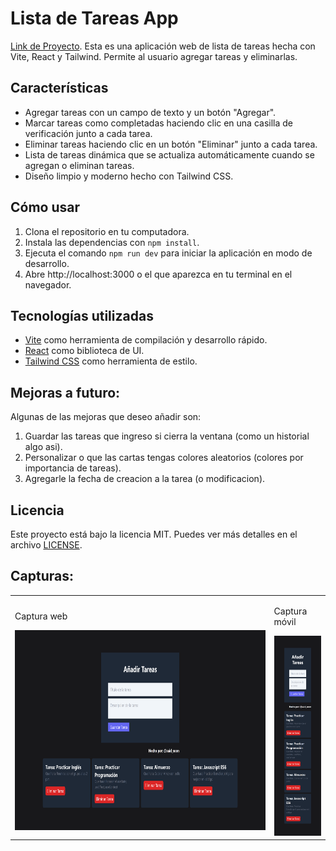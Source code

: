 # Lista de Tareas App 
[Link de Proyecto](https://tobsad.github.io/vite-react-tailwind-tasks/).
Esta es una aplicación web de lista de tareas hecha con Vite, React y Tailwind. Permite al usuario agregar tareas y eliminarlas. 

## Características

- Agregar tareas con un campo de texto y un botón "Agregar".
- Marcar tareas como completadas haciendo clic en una casilla de verificación junto a cada tarea.
- Eliminar tareas haciendo clic en un botón "Eliminar" junto a cada tarea.
- Lista de tareas dinámica que se actualiza automáticamente cuando se agregan o eliminan tareas.
- Diseño limpio y moderno hecho con Tailwind CSS.

## Cómo usar

1. Clona el repositorio en tu computadora.
2. Instala las dependencias con `npm install`.
3. Ejecuta el comando `npm run dev` para iniciar la aplicación en modo de desarrollo.
4. Abre http://localhost:3000 o el que aparezca en tu terminal en el navegador.

## Tecnologías utilizadas

- [Vite](https://vitejs.dev/) como herramienta de compilación y desarrollo rápido.
- [React](https://reactjs.org/) como biblioteca de UI.
- [Tailwind CSS](https://tailwindcss.com/) como herramienta de estilo.

## Mejoras a futuro:

Algunas de las mejoras que deseo añadir son:

1. Guardar las tareas que ingreso si cierra la ventana (como un historial algo asi).
2. Personalizar o que las cartas tengas colores aleatorios (colores por importancia de tareas).
3. Agregarle la fecha de creacion a la tarea (o modificacion). 

## Licencia

Este proyecto está bajo la licencia MIT. Puedes ver más detalles en el archivo [LICENSE](LICENSE).

## Capturas: 

<table>
  <tr>
    <td><p>Captura web</p>
    <img height='320px' src="/screenshot.png">
    </td>
    <td><p>Captura móvil</p>
    <img height='320px' src="/mb_screenshot.png">
    </td>
  </tr>
</table>